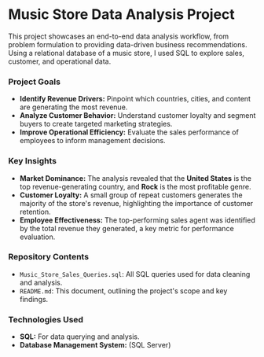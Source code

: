 # Music Store Data Analysis Project

This project showcases an end-to-end data analysis workflow, from problem formulation to providing data-driven business recommendations. Using a relational database of a music store, I used SQL to explore sales, customer, and operational data.

### **Project Goals**

* **Identify Revenue Drivers:** Pinpoint which countries, cities, and content are generating the most revenue.
* **Analyze Customer Behavior:** Understand customer loyalty and segment buyers to create targeted marketing strategies.
* **Improve Operational Efficiency:** Evaluate the sales performance of employees to inform management decisions.

### **Key Insights**

* **Market Dominance:** The analysis revealed that the **United States** is the top revenue-generating country, and **Rock** is the most profitable genre.
* **Customer Loyalty:** A small group of repeat customers generates the majority of the store's revenue, highlighting the importance of customer retention.
* **Employee Effectiveness:** The top-performing sales agent was identified by the total revenue they generated, a key metric for performance evaluation.

### **Repository Contents**

* `Music_Store_Sales_Queries.sql`: All SQL queries used for data cleaning and analysis.
* `README.md`: This document, outlining the project's scope and key findings.

### **Technologies Used**

* **SQL:** For data querying and analysis.
* **Database Management System:** (SQL Server)

